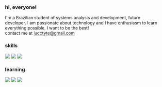 ### hi, everyone!

I'm a Brazilian student of systems analysis and development, future developer. I am passionate about technology and I have enthusiasm to learn everything possible, I want to be the best!  
contact me at lucctyte@gmail.com

### skills
![](https://img.shields.io/badge/HTML-9748E8?style=for-the-badge&logo=html5&logoColor=white)
![](https://img.shields.io/badge/CSS-704BF2?style=for-the-badge&logo=css3&logoColor=white)
![](https://img.shields.io/badge/JavaScript-4F56DC?style=for-the-badge&logo=javascript&logoColor=white)
### learning
![](https://img.shields.io/badge/Python-4B7FF2?style=for-the-badge&logo=python&logoColor=white)
![](https://img.shields.io/badge/C%23-48A4E8?style=for-the-badge&logo=c-sharp&logoColor=white)
![](https://img.shields.io/badge/Java-46BCE8?style=for-the-badge&logo=openjdk&logoColor=white)
